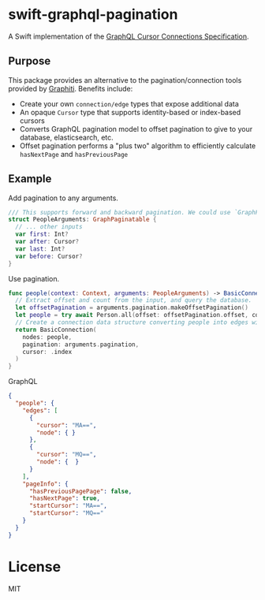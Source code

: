 # swift-graphql-pagination

A Swift implementation of the [GraphQL Cursor Connections Specification](https://relay.dev/graphql/connections.htm).

## Purpose

This package provides an alternative to the pagination/connection tools provided by [Graphiti](https://github.com/GraphQLSwift/Graphiti/tree/main/Sources/Graphiti/Connection). Benefits include:

* Create your own `connection/edge` types that expose additional data
* An opaque `Cursor` type that supports identity-based or index-based cursors
* Converts GraphQL pagination model to offset pagination to give to your database, elasticsearch, etc.
* Offset pagination performs a "plus two" algorithm to efficiently calculate `hasNextPage` and `hasPreviousPage`

## Example

Add pagination to any arguments.

```swift
/// This supports forward and backward pagination. We could use `GraphForwardPaginatable` to simplify.
struct PeopleArguments: GraphPaginatable {
  // ... other inputs
  var first: Int?
  var after: Cursor?
  var last: Int?
  var before: Cursor?
}
```

Use pagination.

```swift
func people(context: Context, arguments: PeopleArguments) -> BasicConnection<Person> {
  // Extract offset and count from the input, and query the database.
  let offsetPagination = arguments.pagination.makeOffsetPagination()
  let people = try await Person.all(offset: offsetPagination.offset, count: offsetPagination.count)
  // Create a connection data structure converting people into edges with index-based cursors.
  return BasicConnection(
    nodes: people,
    pagination: arguments.pagination,
    cursor: .index
  )
}
```

GraphQL 

```json
{
  "people": {
    "edges": [
      {
        "cursor": "MA==",
        "node": { }
      },
      {
        "cursor": "MQ==", 
        "node": {  }
      }
    ],
    "pageInfo": {
      "hasPreviousPagePage": false,
      "hasNextPage": true,
      "startCursor": "MA==",
      "startCursor": "MQ=="
    }
  }
}
```

# License 

MIT
